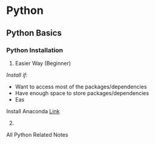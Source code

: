 # Python

## Python Basics

### Python Installation

1. Easier Way (Beginner)

*Install if:*
* Want to access most of the packages/dependencies
* Have enough space to store packages/dependencies
* Eas



Install Anaconda
[Link](https://www.anaconda.com/)






2. 

All Python Related Notes


